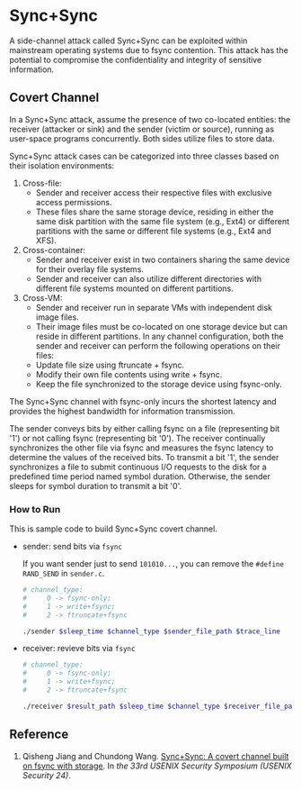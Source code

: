 # Sync+Sync

A side-channel attack called Sync+Sync can be exploited within mainstream operating systems due to fsync contention. This attack has the potential to compromise the confidentiality and integrity of sensitive information.


## Covert Channel

In a Sync+Sync attack, assume the presence of two co-located entities: the receiver (attacker or sink) and the sender (victim or source), running as user-space programs concurrently. Both sides utilize files to store data.

Sync+Sync attack cases can be categorized into three classes based on their isolation environments:
1. Cross-file:
    - Sender and receiver access their respective files with exclusive access permissions.
    - These files share the same storage device, residing in either the same disk partition with the same file system (e.g., Ext4) or different partitions with the same or different file systems (e.g., Ext4 and XFS).
2. Cross-container:
    - Sender and receiver exist in two containers sharing the same device for their overlay file systems.
    - Sender and receiver can also utilize different directories with different file systems mounted on different partitions.
3. Cross-VM:
    - Sender and receiver run in separate VMs with independent disk image files.
    - Their image files must be co-located on one storage device but can reside in different partitions. In any channel configuration, both the sender and receiver can perform the following operations on their files:
    - Update file size using ftruncate + fsync.
    - Modify their own file contents using write + fsync.
    - Keep the file synchronized to the storage device using fsync-only.

The Sync+Sync channel with fsync-only incurs the shortest latency and provides the highest bandwidth for information transmission.

The sender conveys bits by either calling fsync on a file (representing bit '1') or not calling fsync (representing bit '0'). The receiver continually synchronizes the other file via fsync and measures the fsync latency to determine the values of the received bits. To transmit a bit '1', the sender synchronizes a file to submit continuous I/O requests to the disk for a predefined time period named symbol duration. Otherwise, the sender sleeps for symbol duration to transmit a bit '0'.


### How to Run

This is sample code to build Sync+Sync covert channel.

- sender: send bits via `fsync`

    If you want sender just to send `101010...`, you can remove the `#define RAND_SEND` in `sender.c`. 

    ```sh
    # channel_type: 
    #     0 -> fsync-only; 
    #     1 -> write+fsync; 
    #     2 -> ftruncate+fsync

    ./sender $sleep_time $channel_type $sender_file_path $trace_line
    ```

- receiver: revieve bits via `fsync`

    ```sh
    # channel_type: 
    #     0 -> fsync-only; 
    #     1 -> write+fsync; 
    #     2 -> ftruncate+fsync

    ./receiver $result_path $sleep_time $channel_type $receiver_file_path
    ```

## Reference

1. Qisheng Jiang and Chundong Wang. [Sync+Sync: A covert channel built on fsync with storage](https://arxiv.org/abs/2309.07657). In *the 33rd USENIX Security Symposium (USENIX Security 24)*.

